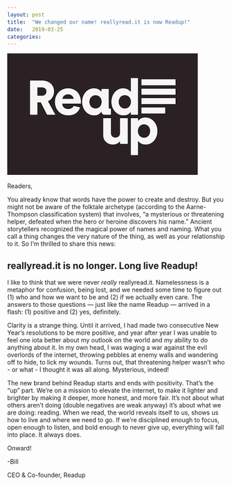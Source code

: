 ```yaml
---
layout: post
title:  "We changed our name! reallyread.it is now Readup!"
date:   2019-03-25
categories:
---
```


<img src="/pics/logo.png">

Readers, 

You already know that words have the power to create and destroy. But you might not be aware of the folktale archetype (according to the Aarne-Thompson classification system) that involves, “a mysterious or threatening helper, defeated when the hero or heroine discovers his name.” Ancient storytellers recognized the magical power of names and naming. What you call a thing changes the very nature of the thing, as well as your relationship to it. So I’m thrilled to share this news:

<h2><b><span>reallyread</span>.it is no longer. Long live Readup!</b></h2>

I like to think that we were never <i>really</i> <span>reallyread.it</span>. Namelessness is a metaphor for confusion, being lost, and we needed some time to figure out (1) who and how we want to be and (2) if we actually even care. The answers to those questions — just like the name Readup — arrived in a flash: (1) positive and (2) yes, definitely.

Clarity is a strange thing. Until it arrived, I had made two consecutive New Year’s resolutions to be more positive, and year after year I was unable to feel one iota better about my outlook on the world and my ability to do anything about it. In my own head, I was waging a war against the evil overlords of the internet, throwing pebbles at enemy walls and wandering off to hide, to lick my wounds. Turns out, that threatening helper wasn’t who - or what - I thought it was all along. Mysterious, indeed!  

The new brand behind Readup starts and ends with positivity. That’s the “up” part. We’re on a mission to elevate the internet, to make it lighter and brighter by making it deeper, more honest, and more fair. It’s not about what others aren’t doing (double negatives are weak anyway) it’s about what we are doing: reading. When we read, the world reveals itself to us, shows us how to live and where we need to go. If we’re disciplined enough to focus, open enough to listen, and bold enough to never give up, everything will fall into place. It always does.

Onward!

-Bill 

CEO & Co-founder,  Readup
